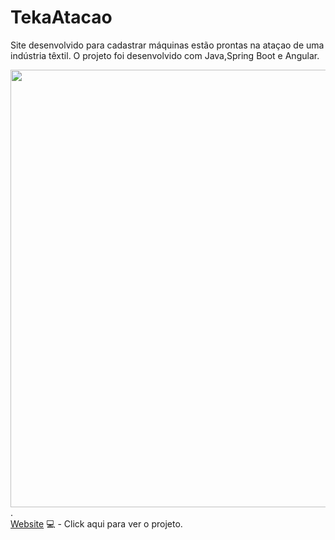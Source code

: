 # TekaAtacao


Site desenvolvido  para cadastrar máquinas estão prontas na ataçao de uma indústria têxtil. 
O projeto foi desenvolvido com Java,Spring Boot e Angular.

<img src="https://user-images.githubusercontent.com/57731043/169717102-6de502ad-ce9d-4da4-b500-8e595e0bdc0e.png" width="700px"/>. <br>
 [Website](https://teka-atacao.vercel.app/atadas) 💻 - Click aqui para ver o projeto.


